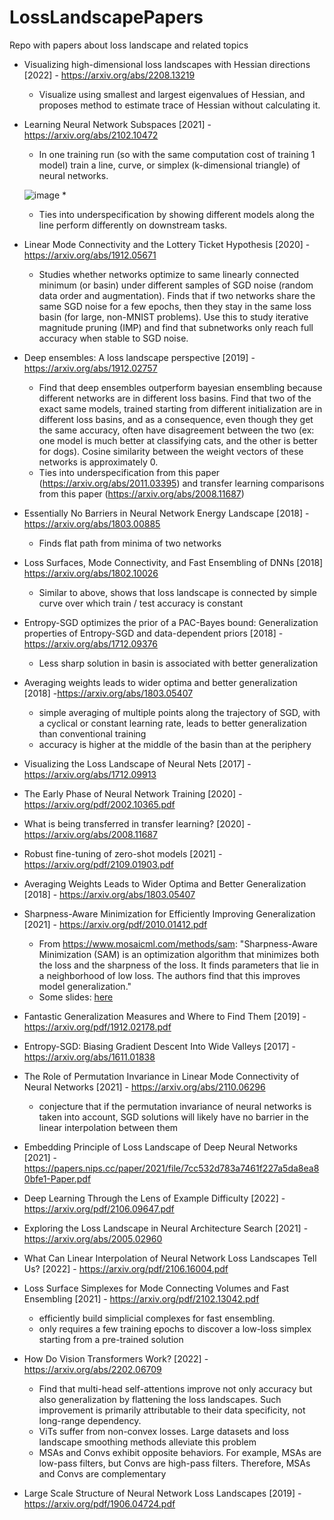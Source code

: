 # LossLandscapePapers
Repo with papers about loss landscape and related topics
 
* Visualizing high-dimensional loss landscapes with Hessian directions [2022] - https://arxiv.org/abs/2208.13219
  *  Visualize using smallest and largest eigenvalues of Hessian, and proposes method to estimate trace of Hessian without calculating it.
* Learning Neural Network Subspaces [2021] - https://arxiv.org/abs/2102.10472
  *  In one training run (so with the same computation cost of training 1 model) train a line, curve, or simplex (k-dimensional triangle) of neural networks.
  
  ![image](https://user-images.githubusercontent.com/12414995/124765126-ac16bf80-df03-11eb-8374-4fb249708d99.png)
  *  
  *  Ties into underspecification by showing different models along the line perform differently on downstream tasks.
* Linear Mode Connectivity and the Lottery Ticket Hypothesis [2020] - https://arxiv.org/abs/1912.05671
  * Studies whether networks optimize to same linearly connected minimum (or basin) under different samples of SGD noise (random data order and augmentation). Finds that if two networks share the same SGD noise for a few epochs, then they stay in the same loss basin (for large, non-MNIST problems). Use this to study iterative magnitude pruning (IMP) and find that subnetworks only reach full accuracy when stable to SGD noise.
* Deep ensembles: A loss landscape perspective [2019] - https://arxiv.org/abs/1912.02757
  * Find that deep ensembles outperform bayesian ensembling because different networks are in different loss basins. Find that two of the exact same models, trained starting from different initialization are in different loss basins, and as a consequence, even though they get the same accuracy, often have disagreement between the two (ex: one model is much better at classifying cats, and the other is better for dogs). Cosine similarity between the weight vectors of these networks is approximately 0.
  * Ties into underspecification from this paper (https://arxiv.org/abs/2011.03395) and transfer learning comparisons from this paper (https://arxiv.org/abs/2008.11687)
* Essentially No Barriers in Neural Network Energy Landscape [2018] - https://arxiv.org/abs/1803.00885
  * Finds flat path from minima of two networks 
* Loss Surfaces, Mode Connectivity, and Fast Ensembling of DNNs [2018] https://arxiv.org/abs/1802.10026 
  * Similar to above, shows that loss landscape is connected by simple curve over which train / test accuracy is constant 
* Entropy-SGD optimizes the prior of a PAC-Bayes bound: Generalization properties of Entropy-SGD and data-dependent priors [2018] -
 https://arxiv.org/abs/1712.09376
  *  Less sharp solution in basin is associated with better generalization
* Averaging weights leads to wider optima and better generalization [2018] -https://arxiv.org/abs/1803.05407
  * simple averaging of multiple points along the trajectory of SGD, with a cyclical or constant learning rate, leads to better generalization than conventional training
  * accuracy is higher at the middle of the basin than at the periphery
  
* Visualizing the Loss Landscape of Neural Nets [2017] - https://arxiv.org/abs/1712.09913
* The Early Phase of Neural Network Training [2020] - https://arxiv.org/pdf/2002.10365.pdf
* What is being transferred in transfer learning? [2020] - https://arxiv.org/abs/2008.11687
* Robust fine-tuning of zero-shot models [2021] - https://arxiv.org/pdf/2109.01903.pdf
* Averaging Weights Leads to Wider Optima and Better Generalization [2018] - https://arxiv.org/abs/1803.05407
* Sharpness-Aware Minimization for Efficiently Improving Generalization  [2021] - https://arxiv.org/pdf/2010.01412.pdf
  *  From https://www.mosaicml.com/methods/sam: "Sharpness-Aware Minimization (SAM) is an optimization algorithm that minimizes both the loss and the sharpness of the loss. It finds parameters that lie in a neighborhood of low loss. The authors find that this improves model generalization."
  *  Some slides: [here](/pdfs/121721_Sharpness-Aware-Minimization-for-Efficiently-Improving-Generalization.pdf)
* Fantastic Generalization Measures and Where to Find Them [2019] - https://arxiv.org/pdf/1912.02178.pdf 
* Entropy-SGD: Biasing Gradient Descent Into Wide Valleys [2017] - https://arxiv.org/abs/1611.01838
* The Role of Permutation Invariance in Linear Mode Connectivity of Neural Networks [2021] - https://arxiv.org/abs/2110.06296
  * conjecture that if the permutation invariance of neural networks is taken into account, SGD solutions will likely have no barrier in the linear interpolation between them 
* Embedding Principle of Loss Landscape of Deep Neural Networks [2021] - https://papers.nips.cc/paper/2021/file/7cc532d783a7461f227a5da8ea80bfe1-Paper.pdf
* Deep Learning Through the Lens of Example Difficulty [2022] - https://arxiv.org/pdf/2106.09647.pdf
* Exploring the Loss Landscape in Neural Architecture Search [2021] - https://arxiv.org/abs/2005.02960
* What Can Linear Interpolation of Neural Network Loss Landscapes Tell Us? [2022] - https://arxiv.org/pdf/2106.16004.pdf
* Loss Surface Simplexes for Mode Connecting Volumes and Fast Ensembling [2021] - https://arxiv.org/pdf/2102.13042.pdf
  * efficiently build simplicial complexes for fast ensembling. 
  * only requires a few training epochs to discover a low-loss simplex starting from a pre-trained solution
* How Do Vision Transformers Work? [2022] - https://arxiv.org/abs/2202.06709
  *  Find that multi-head self-attentions improve not only accuracy but also generalization by flattening the loss landscapes. Such improvement is primarily attributable to their data specificity, not long-range dependency. 
  *  ViTs suffer from non-convex losses. Large datasets and loss landscape smoothing methods alleviate this problem
  *  MSAs and Convs exhibit opposite behaviors. For example, MSAs are low-pass filters, but Convs are high-pass filters. Therefore, MSAs and Convs are complementary  
* Large Scale Structure of Neural Network Loss Landscapes [2019] - https://arxiv.org/pdf/1906.04724.pdf  
